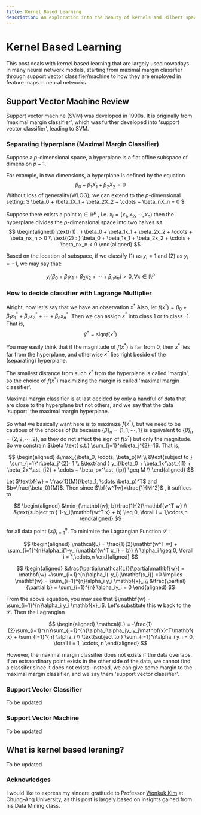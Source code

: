 ```yaml
---
title: Kernel Based Learning
description: An exploration into the beauty of kernels and Hilbert space magic
---
```


# Kernel Based Learning
This post deals with kernel based learning that are largely used nowadays in many neural network models, starting from maximal margin classifier through support vector classifier/machine to how they are employed in feature maps in neural networks.

## Support Vector Machine Review

Support vector machine (SVM) was developed in 1990s. It is originally from 'maximal margin classifier', which was further developed into 'support vector classifier', leading to SVM.

### Separating Hyperplane (Maximal Margin Classifier)

Suppose a $p$-dimensional space, a hyperplane is a flat affine subspace of dimension $p-1$.

For example, in two dimensions, a hyperplane is defined by the equation
$$ 
\beta_0 + \beta_1X_1 + \beta_2X_2 = 0
$$ 
Without loss of generality(WLOG), we can extend to the $p$-dimensional setting:
$
\beta_0 + \beta_1X_1 + \beta_2X_2 + \cdots + \beta_nX_n = 0
$

Suppose there exists a point $x_i \in \mathbb{R}^p$ , i.e. $x_i = (x_1, x_2, \cdots, x_n)$  then the hyperplane divides the $p$-dimensional space into two halves s.t.
$$
\begin{aligned}
\text{(1) : } \beta_0 + \beta_1x_1 + \beta_2x_2 + \cdots + \beta_nx_n > 0 \\
\text{(2) : } \beta_0 + \beta_1x_1 + \beta_2x_2 + \cdots + \beta_nx_n < 0
\end{aligned}
$$

Based on the location of subspace, if we classify (1) as $y_i =1$ and (2) as $y_i=-1$, we may say that:


$$
y_i(\beta_0 + \beta_1x_1 + \beta_2x_2 + \cdots + \beta_nx_n) > 0, \forall x\in\mathbb{R}^p
$$


### How to decide classifier with Lagrange Multiplier



Alright, now let's say that we have an observation $x^\ast$ Also, let $f(x^\ast)=\beta_0 + \beta_1x^\ast_1 + \beta_2x^\ast_2 + \cdots + \beta_nx^\ast_n$. Then we can assign $x^\ast$ into class 1 or to class -1. That is,
$$
\hat{y}^\ast = \text{sign}f(x^\ast)
$$

You may easily think that if the magnitude of $f(x^\ast)$ is far from 0, then $x^\ast$ lies far from the hyperplane, and otherwise $x^\ast$ lies right beside of the (separating) hyperplane.

The smallest distance from such $x^\ast$ from the hyperplane is called 'margin', so the choice of $f(x^\ast)$ maximizing the margin is called 'maximal margin classifier'.

Maximal margin classifier is at last decided by only a handful of data that are close to the hyperplane but not others, and we say that the data 'support' the maximal margin hyperplane. 

So what we basically want here is to maximize $f(x^\ast)$, but we need to be cautious of the choices of $\beta$s because $\lbrace\beta\rbrace_n=\lbrace1,1, \cdots ,1\rbrace$ is equivalent to  $\lbrace\beta\rbrace_n = \lbrace2,2,\cdots,2\rbrace$, as they do not affect the sign of $f(x^\ast)$ but only the magnitude. So we constrain $\beta \text{ s.t.} \sum_{j=1}^n\beta_j^{2}=1$. That is,

$$
\begin{aligned}
&\max_{\beta_0, \cdots, \beta_p}M \\ 
&\text{subject to } \sum_{j=1}^n\beta_j^{2}=1 \\
&\text{and } y_i(\beta_0 + \beta_1x^\ast_{i1} + \beta_2x^\ast_{i2} + \cdots + \beta_px^\ast_{ip}) \geq M \\ 
\end{aligned}
$$



Let $\textbf{w} = \frac{1}{M}(\beta_1, \cdots \beta_p)^T$ and $b=\frac{\beta_0}{M}$. Then since $\bf{w^Tw}=\frac{1}{M^2}$ , it suffices to


$$
\begin{aligned}
&\min_{\mathbf{w}, b}\frac{1}{2}\mathbf{w^T w} \\ 
&\text{subject to } 1-y_i(\mathbf{w^T x} + b) \leq 0, \forall i = 1,\cdots,n
\end{aligned}
$$


for all data point $\lbrace x_i \rbrace _{i=1}^n$. To minimize the Lagrangian Function $\mathcal{L}$ :


$$
\begin{aligned}
\mathcal{L} = \frac{1}{2}\mathbf{w^T w} + \sum_{i=1}^{n}\alpha_i(1-y_i(\mathbf{w^T x_i} + b)) \\ 
\alpha_i \geq 0, \forall i = 1,\cdots,n
\end{aligned}
$$


$$
\begin{aligned}
&\frac{\partial\mathcal{L}}{\partial\mathbf{w}} = \mathbf{w} +\sum_{i=1}^{n}\alpha_i(-y_i)(\mathbf{x_i})  =0 \implies \mathbf{w} = \sum_{i=1}^{n}\alpha_i y_i \mathbf{x}_i\\ 
&\frac{\partial}{\partial b} = \sum_{i=1}^{n} \alpha_iy_i = 0
\end{aligned}
$$


From the above equation, you may see that $\mathbf{w} = \sum_{i=1}^{n}\alpha_i y_i \mathbf{x}_i$. Let's substitute this $\mathbf{w}$ back to the $\mathcal{L}$. Then the Lagrangian


$$
\begin{aligned}
\mathcal{L} = -\frac{1}{2}\sum_{i=1}^{n}\sum_{j=1}^{n}\alpha_i\alpha_jy_iy_j\mathbf{x}^T\mathbf{x} + \sum_{i=1}^{n} \alpha_i \\ 
\text{subject to } \sum_{i=1}^n\alpha_i y_i = 0, \forall i = 1, \cdots, n
\end{aligned}
$$


However, the maximal margin classifier does not exists if the data overlaps. If an extraordinary point exists in the other side of the data, we cannot find a classifer since it does not exists. Instead, we can give some margin to the maximal margin classifier, and we say them 'support vector classifier'.

### Support Vector Classifier
To be updated
### Support Vector Machine
To be updated
## What is kernel based leraning?
To be updated

### Acknowledges
I would like to express my sincere gratitude to Professor [Wonkuk Kim](https://sites.google.com/view/wonkukkim/home) at Chung-Ang University, as this post is largely based on insights gained from his Data Mining class.